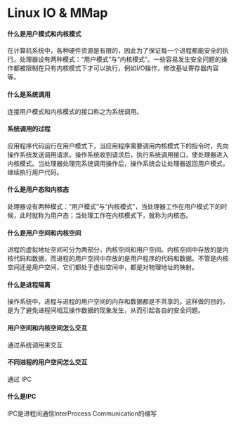 
# Linux IO & MMap

#### 什么是用户模式和内核模式

  在计算机系统中，各种硬件资源是有限的，因此为了保证每一个进程都能安全的执行。处理器设有两种模式：“用户模式”与“内核模式”。一些容易发生安全问题的操作都被限制在只有内核模式下才可以执行，例如I/O操作，修改基址寄存器内容等。


#### 什么是系统调用

  连接用户模式和内核模式的接口称之为系统调用。


#### 系统调用的过程

  应用程序代码运行在用户模式下，当应用程序需要调用内核模式下的指令时，先向操作系统发送调用请求。操作系统收到请求后，执行系统调用接口，使处理器进入内核模式。当处理器处理完系统调用操作后，操作系统会让处理器返回用户模式，继续执行用户代码。


#### 什么是用户态和内核态

  处理器设有两种模式：“用户模式”与“内核模式”，当处理器工作在用户模式下的时候，此时就称为用户态；当处理工作在内核模式下，就称为内核态。


#### 什么是用户空间和内核空间

  进程的虚拟地址空间可分为两部分，内核空间和用户空间。内核空间中存放的是内核代码和数据，而进程的用户空间中存放的是用户程序的代码和数据。不管是内核空间还是用户空间，它们都处于虚拟空间中，都是对物理地址的映射。


#### 什么是进程隔离

  操作系统中，进程与进程的用户空间的内存和数据都是不共享的。这样做的目的，是为了避免进程间相互操作数据的现象发生，从而引起各自的安全问题。


#### 用户空间和内核空间怎么交互

  通过系统调用来交互

#### 不同进程的用户空间怎么交互

  通过 IPC

#### 什么是IPC

  IPC是进程间通信InterProcess Communication的缩写














